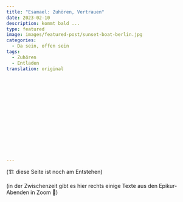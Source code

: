 ```yaml
---
title: "Esamael: Zuhören, Vertrauen"
date: 2023-02-10
description: kommt bald ...
type: featured
image: images/featured-post/sunset-boat-berlin.jpg
categories:
  - Da sein, offen sein
tags:
  - Zuhören
  - Entladen
translation: original
















---
```


(🏗️ diese Seite ist noch am Entstehen)


(in der Zwischenzeit gibt es hier rechts einige Texte aus den Epikur-Abenden in Zoom 🌳)
